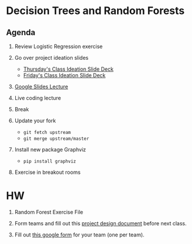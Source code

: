 
# Decision Trees and Random Forests

## Agenda
1. Review Logistic Regression exercise
2. Go over project ideation slides
	* [Thursday's Class Ideation Slide Deck](https://docs.google.com/presentation/d/1LLIjuPwAMLTu2KKEdUlO3Fuy7AqhP_ywc-oqXHL8d7o/edit?usp=sharing) 
	* [Friday's Class Ideation Slide Deck](https://docs.google.com/presentation/d/1ozkOvBop-Qi0QWltxZRcTSKMY1P6dwveH8IlEbe291A/edit?usp=sharing)

3. [Google Slides Lecture](https://docs.google.com/presentation/d/1gSJf6GynPzUzqT5HF2xZKzCNMh40EZlGmmlwjSNX6Js/edit?usp=sharing)
4. Live coding lecture
5. Break
6. Update your fork
	* `git fetch upstream`
	* `git merge upstream/master`
7. Install new package Graphviz
	* `pip install graphviz`
8. Exercise in breakout rooms


# HW
1. Random Forest Exercise File

2. Form teams and fill out this [project design document](https://docs.google.com/document/d/1Nmg_1E0Mwu9pP6YMhr8m7cIIMkGidyNADXkinG9o4ZU/edit?usp=sharing) before next class. 

3. Fill out [this google form](https://forms.gle/xSKDDJQV2JgwF6Vy8) for your team (one per team). 





